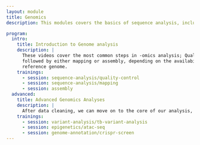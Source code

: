 ```yaml
---
layout: module
title: Genomics
description: This modules covers the basics of sequence analysis, including Quality Control (QC), mapping, and genome assembly.

program:
  intro:
    title: Introduction to Genome analysis
    description: |
      These videos cover the most common steps in -omics analysis; Quality control,
      followed by either mapping or assembly, depending on the availability of a
      reference genome.
    trainings:
      - session: sequence-analysis/quality-control
      - session: sequence-analysis/mapping
      - session: assembly
  advanced:
    title: Advanced Genomics Analyses
    description: |
      After data cleaning, we can move on to the core of our analysis, depending on our analysis question. Below are some examples of such genome analyses.
    trainings:
      - session: variant-analysis/tb-variant-analysis
      - session: epigenetics/atac-seq
      - session: genome-annotation/crispr-screen
---
```

